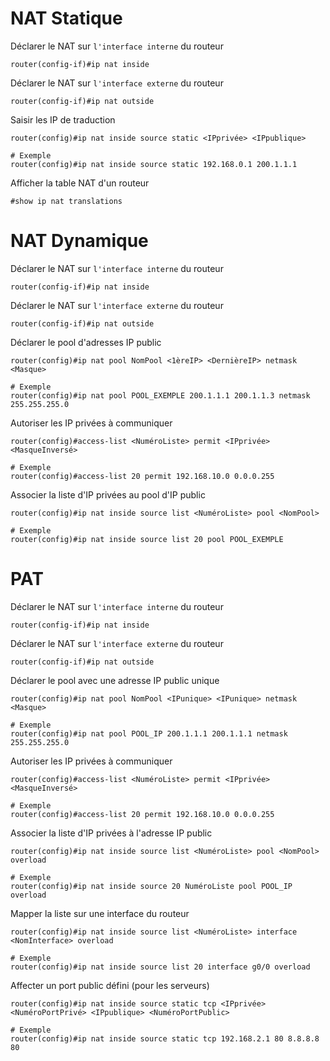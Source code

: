 
# NAT Statique

Déclarer le NAT sur `l'interface interne` du routeur
```Cisco
router(config-if)#ip nat inside
```

Déclarer le NAT sur `l'interface externe` du routeur
```Cisco
router(config-if)#ip nat outside
```

Saisir les IP de traduction
```Cisco
router(config)#ip nat inside source static <IPprivée> <IPpublique>

# Exemple
router(config)#ip nat inside source static 192.168.0.1 200.1.1.1
```

Afficher la table NAT d'un routeur
```Cisco
#show ip nat translations
```


# NAT Dynamique

Déclarer le NAT sur `l'interface interne` du routeur
```Cisco
router(config-if)#ip nat inside
```

Déclarer le NAT sur `l'interface externe` du routeur
```Cisco
router(config-if)#ip nat outside
```

Déclarer le pool d'adresses IP public
```Cisco
router(config)#ip nat pool NomPool <1èreIP> <DernièreIP> netmask <Masque>

# Exemple
router(config)#ip nat pool POOL_EXEMPLE 200.1.1.1 200.1.1.3 netmask 255.255.255.0
```

Autoriser les IP privées à communiquer
```Cisco
router(config)#access-list <NuméroListe> permit <IPprivée> <MasqueInversé>

# Exemple
router(config)#access-list 20 permit 192.168.10.0 0.0.0.255
```

Associer la liste d'IP privées au pool d'IP public
```Cisco
router(config)#ip nat inside source list <NuméroListe> pool <NomPool>

# Exemple
router(config)#ip nat inside source list 20 pool POOL_EXEMPLE
```


# PAT

Déclarer le NAT sur `l'interface interne` du routeur
```Cisco
router(config-if)#ip nat inside
```

Déclarer le NAT sur `l'interface externe` du routeur
```Cisco
router(config-if)#ip nat outside
```

Déclarer le pool avec une adresse IP public unique
```Cisco
router(config)#ip nat pool NomPool <IPunique> <IPunique> netmask <Masque>

# Exemple
router(config)#ip nat pool POOL_IP 200.1.1.1 200.1.1.1 netmask 255.255.255.0
```

Autoriser les IP privées à communiquer
```Cisco
router(config)#access-list <NuméroListe> permit <IPprivée> <MasqueInversé>

# Exemple
router(config)#access-list 20 permit 192.168.10.0 0.0.0.255
```

Associer la liste d'IP privées à l'adresse IP public
```Cisco
router(config)#ip nat inside source list <NuméroListe> pool <NomPool> overload

# Exemple
router(config)#ip nat inside source 20 NuméroListe pool POOL_IP overload
```

Mapper la liste sur une interface du routeur
```Cisco
router(config)#ip nat inside source list <NuméroListe> interface <NomInterface> overload

# Exemple
router(config)#ip nat inside source list 20 interface g0/0 overload
```

Affecter un port public défini (pour les serveurs)
```Cisco
router(config)#ip nat inside source static tcp <IPprivée> <NuméroPortPrivé> <IPpublique> <NuméroPortPublic>

# Exemple
router(config)#ip nat inside source static tcp 192.168.2.1 80 8.8.8.8 80
```
